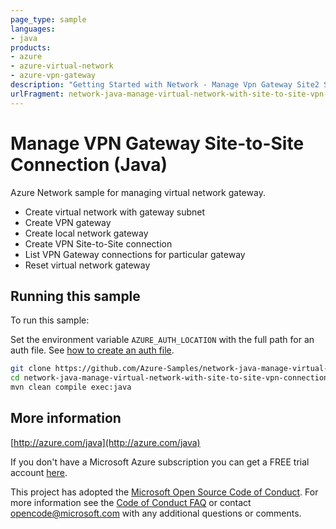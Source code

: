 ```yaml
---
page_type: sample
languages:
- java
products:
- azure
- azure-virtual-network
- azure-vpn-gateway
description: "Getting Started with Network - Manage Vpn Gateway Site2 Site Connection - in Java"
urlFragment: network-java-manage-virtual-network-with-site-to-site-vpn-connection
---
```


# Manage VPN Gateway Site-to-Site Connection (Java)

Azure Network sample for managing virtual network gateway.

- Create virtual network with gateway subnet
- Create VPN gateway
- Create local network gateway
- Create VPN Site-to-Site connection
- List VPN Gateway connections for particular gateway
- Reset virtual network gateway
 

## Running this sample

To run this sample:

Set the environment variable `AZURE_AUTH_LOCATION` with the full path for an auth file. See [how to create an auth file](https://github.com/Azure/azure-libraries-for-java/blob/master/AUTH.md).

```bash
git clone https://github.com/Azure-Samples/network-java-manage-virtual-network-with-site-to-site-vpn-connection.git
cd network-java-manage-virtual-network-with-site-to-site-vpn-connection
mvn clean compile exec:java
```

## More information

[http://azure.com/java](http://azure.com/java)

If you don't have a Microsoft Azure subscription you can get a FREE trial account [here](http://go.microsoft.com/fwlink/?LinkId=330212).

This project has adopted the [Microsoft Open Source Code of Conduct](https://opensource.microsoft.com/codeofconduct/). For more information see the [Code of Conduct FAQ](https://opensource.microsoft.com/codeofconduct/faq/) or contact [opencode@microsoft.com](mailto:opencode@microsoft.com) with any additional questions or comments.
